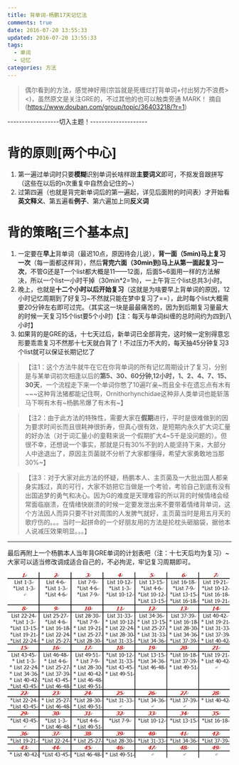 ```yaml
---
title: 背单词-杨鹏17天记忆法
comments: true
date: 2016-07-20 13:55:33
updated: 2016-07-20 13:55:33
tags:
  - 单词
  - 记忆
categories: 方法
---
```


> 偶尔看到的方法，感觉神好用(宗旨就是死缠烂打背单词+付出努力不浪费><)，虽然原文是关注GRE的，不过其他的也可以触类旁通 MARK！
> 摘自 (https://www.douban.com/group/topic/36403218/?r=1)

------------------切入主题！--------------------

# 背的原则[两个中心]
1. 第一遍过单词时只要**模糊**识别单词长啥样跟**主要词义**即可，不抠发音跟拼写（这些在以后的n次重复中自然会记住的~）
2. 过第四遍（也就是背完新单词后的第一遍起，详见后面附的时间表）才开始看**英文释义**、第五遍看**例子**、第六遍加上同**反义词**

# 背的策略[三个基本点]
1. 一定要在**早上**背单词（最迟10点，原因待会儿说），**背一面（5min)马上复习一次**（每一面都这样背），然后**背完六面（30min到)马上从第一面起复习一次**，不管G还是T一个list都大概是11——12面，后面5~6面用一样的方法解决，所以一个list一小时干掉（30min*2=1h)，一上午背三个list总共3小时。
2. 晚上，也就是**十二个小时以后开始复习**（这就是为啥要早上背单词的原因，12小时记忆周期到了好复习~不然就只能在梦中复习了==），此时每个list大概需要20分钟左右即可过完。（其实这一块是最最痛苦的，因为到后期复习量最大的时候一天复习15个list要5个小时)【注：每天与单词纠缠的总时间约为四到八小时】
3. 如果背的是GRE的话，十七天过后，新单词已全部背完，这时候一定别得意忘形要乖乖复习不然那十七天就白背了！不过压力不大的，每天抽45分钟复习3个list就可以保证长期记忆了

>【注1：这个方法牛就牛在它在你背单词的所有记忆周期设计了复习，分别是与某单词初次相逢以后的**第5、30、60分钟,12小时，1、2、4、7、15、30天**，一个流程走下来一个单词你憋了10遍吖亲~而且全卡在遗忘点有木有~~~这种背法猪都能记住啊，Ornithorhynchidae这种非人类单词也能斩落马下啊有木有~杨鹏吊爆了有木有~】

>【注2：由于此方法的特殊性，需要大家在**假期**进行，平时是很难做到的因为要求时间长而且很耗神很折寿，但真心很有效，是短期内永久扩大词汇量的好办法（对于词汇量小的童鞋来说一个假期扩大4~5千是没问题的）。但很不幸，还想说一个事实，那就是只有30%不到的人能坚持下来，大部分人中途退出了，原因主页菌就不分析了大家都懂得，希望大家勇敢地当那30%~】

>【注3：对于大家对此方法的怀疑，杨鹏本人、主页菌及一大批出国人都亲身实践过，真的可行，大家不妨把它当做是一个考验，考验自己到底有没有出国追梦的勇气和决心。因为G的难度是天理难容的所以背的时候情绪会经常面临崩溃，在情绪快崩溃的时候一定要发泄出来不要带着情绪背单词，这个方法因人而异只要不针对周围的人发脾气就好，主页菌当时是用五月天的歌疗伤的。。。当时一起拼命的一个好朋友用的方法是抡枕头砸脑袋，据他本人说减压效果明显。。。】

---

最后再附上一个杨鹏本人当年背GRE单词的计划表吧（注：十七天后均为复习）~大家可以适当修改调成适合自己的，不必拘泥，牢记复习周期即可。

![](背单词-杨鹏17天记忆法/1.jpg)
